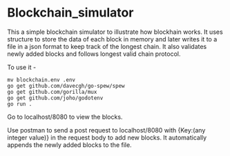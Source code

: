 # Blockchain_simulator

This a simple blockchain simulator to illustrate how blockhain works.
It uses structure to store the data of each block in memory and later writes it to a file in a json format to keep track of the longest chain.
It also validates newly added blocks and follows longest valid chain protocol.

To use it -

```
mv blockchain.env .env
go get github.com/davecgh/go-spew/spew
go get github.com/gorilla/mux
go get github.com/joho/godotenv
go run .
```

Go to localhost/8080 to view the blocks.

Use postman to send a post request to localhost/8080 with {Key:(any integer value)} in the request body to add new blocks.
It automatically appends the newly added blocks to the file.

